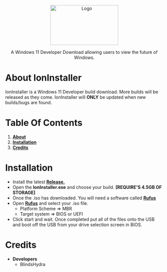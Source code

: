 <p align="center">
	<img align="center" src="https://cdn.discordapp.com/attachments/841205083605041193/854958798930313238/1281.jpg" alt="Logo" width="216" height="127">
</p>
<p align="center">A Windows 11 Developer Download allowing users to view the future of Windows.</p>
<p align="center">

# About IonInstaller
IonInstaller is a Windows 11 Developer build download. More builds will be released as they come. IonInstaller will **ONLY** be updated when new builds/bugs are found.
	
# Table Of Contents
1. [**About**](https://github.com/BlindsHydra/IonInstaller#about-ioninstaller)
2. [**Installation**](https://github.com/BlindsHydra/IonInstaller#installation)
3. [**Credits**](https://github.com/BlindsHydra/IonInstaller/blob/main/README.md#credits)
	
# Installation
* Install the latest [**Release.**](https://github.com/BlindsHydra/IonInstaller/releases/tag/1.0)
* Open the **IonInstaller.exe** and choose your build. **[REQUIRE'S 4.5GB OF STORAGE]**
* Once the .iso has downloaded. You will need a software called [**Rufus**](https://rufus.ie/en_US/)
* Open [**Rufus**](https://rufus.ie/en_US/) and select your .iso file.
	* Platform Scheme => MBR
	* Target system => BIOS or UEFI
* Click start and wait. Once completed put all of the files onto the USB and boot off the USB from your drive selection screen in BIOS.
# Credits
* **Developers**
	* BlindsHydra
